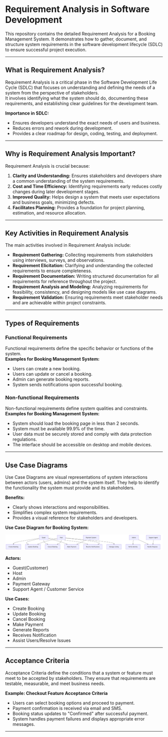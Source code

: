 # Requirement Analysis in Software Development

This repository contains the detailed Requirement Analysis for a Booking Management System. It demonstrates how to gather, document, and structure system requirements in the software development lifecycle (SDLC) to ensure successful project execution.

---

## What is Requirement Analysis?

Requirement Analysis is a critical phase in the Software Development Life Cycle (SDLC) that focuses on understanding and defining the needs of a system from the perspective of stakeholders.  
It involves identifying what the system should do, documenting these requirements, and establishing clear guidelines for the development team.  

**Importance in SDLC:**
- Ensures developers understand the exact needs of users and business.
- Reduces errors and rework during development.
- Provides a clear roadmap for design, coding, testing, and deployment.

---

## Why is Requirement Analysis Important?

Requirement Analysis is crucial because:

1. **Clarity and Understanding:** Ensures stakeholders and developers share a common understanding of the system requirements.
2. **Cost and Time Efficiency:** Identifying requirements early reduces costly changes during later development stages.
3. **Improved Quality:** Helps design a system that meets user expectations and business goals, minimizing defects.
4. **Facilitates Planning:** Provides a foundation for project planning, estimation, and resource allocation.

---

## Key Activities in Requirement Analysis

The main activities involved in Requirement Analysis include:

- **Requirement Gathering:** Collecting requirements from stakeholders using interviews, surveys, and observations.
- **Requirement Elicitation:** Clarifying and understanding the collected requirements to ensure completeness.
- **Requirement Documentation:** Writing structured documentation for all requirements for reference throughout the project.
- **Requirement Analysis and Modeling:** Analyzing requirements for feasibility, consistency, and designing models like use case diagrams.
- **Requirement Validation:** Ensuring requirements meet stakeholder needs and are achievable within project constraints.

---

## Types of Requirements

### Functional Requirements
Functional requirements define the specific behavior or functions of the system.  
**Examples for Booking Management System:**
- Users can create a new booking.
- Users can update or cancel a booking.
- Admin can generate booking reports.
- System sends notifications upon successful booking.

### Non-functional Requirements
Non-functional requirements define system qualities and constraints.  
**Examples for Booking Management System:**
- System should load the booking page in less than 2 seconds.
- System must be available 99.9% of the time.
- User data must be securely stored and comply with data protection regulations.
- The interface should be accessible on desktop and mobile devices.

---

## Use Case Diagrams

Use Case Diagrams are visual representations of system interactions between actors (users, admins) and the system itself. They help to identify the functionality the system must provide and its stakeholders.

**Benefits:**
- Clearly shows interactions and responsibilities.
- Simplifies complex system requirements.
- Provides a visual reference for stakeholders and developers.

**Use Case Diagram for Booking System:**

![Booking System Use Case](alx-booking-uc.png)

**Actors:**
- Guest(Customer)
- Host
- Admin
- Payment Gateway
- Support Agent / Customer Service 

**Use Cases:**
- Create Booking
- Update Booking
- Cancel Booking
- Make Payment
- Generate Reports
- Receives Notification
- Assist Users/Resolve Issues

---

## Acceptance Criteria

Acceptance Criteria define the conditions that a system or feature must meet to be accepted by stakeholders. They ensure that requirements are testable, measurable, and meet business needs.

**Example: Checkout Feature Acceptance Criteria**
- Users can select booking options and proceed to payment.
- Payment confirmation is received via email and SMS.
- Booking status updates to "Confirmed" after successful payment.
- System handles payment failures and displays appropriate error messages.

---
